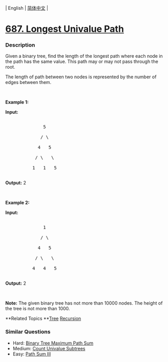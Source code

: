 | English | [简体中文](README.md) |

# [687. Longest Univalue Path](https://leetcode-cn.com/problems/longest-univalue-path)
 ### Description
<p>Given a binary tree, find the length of the longest path where each node in the path has the same value. This path may or may not pass through the root.</p>

<p>The length of path between two nodes is represented by the number of edges between them.</p>

<p>&nbsp;</p>

<p><b>Example 1:</b></p>

<p><strong>Input:</strong></p>

<pre>
              5
             / \
            4   5
           / \   \
          1   1   5
</pre>

<p><strong>Output:</strong>&nbsp;2</p>

<p>&nbsp;</p>

<p><b>Example 2:</b></p>

<p><strong>Input:</strong></p>

<pre>
              1
             / \
            4   5
           / \   \
          4   4   5
</pre>

<p><strong>Output:</strong>&nbsp;2</p>

<p>&nbsp;</p>

<p><b>Note:</b> The given binary tree has not more than 10000 nodes. The height of the tree is not more than 1000.</p>

**Related Topics	**[Tree](https://leetcode-cn.com/tag/tree) [Recursion](https://leetcode-cn.com/tag/recursion) 

### Similar Questions
 - Hard:	[Binary Tree Maximum Path Sum](https://leetcode-cn.com/problems/binary-tree-maximum-path-sum) 
 - Medium:	[Count Univalue Subtrees](https://leetcode-cn.com/problems/count-univalue-subtrees) 
 - Easy:	[Path Sum III](https://leetcode-cn.com/problems/path-sum-iii) 
